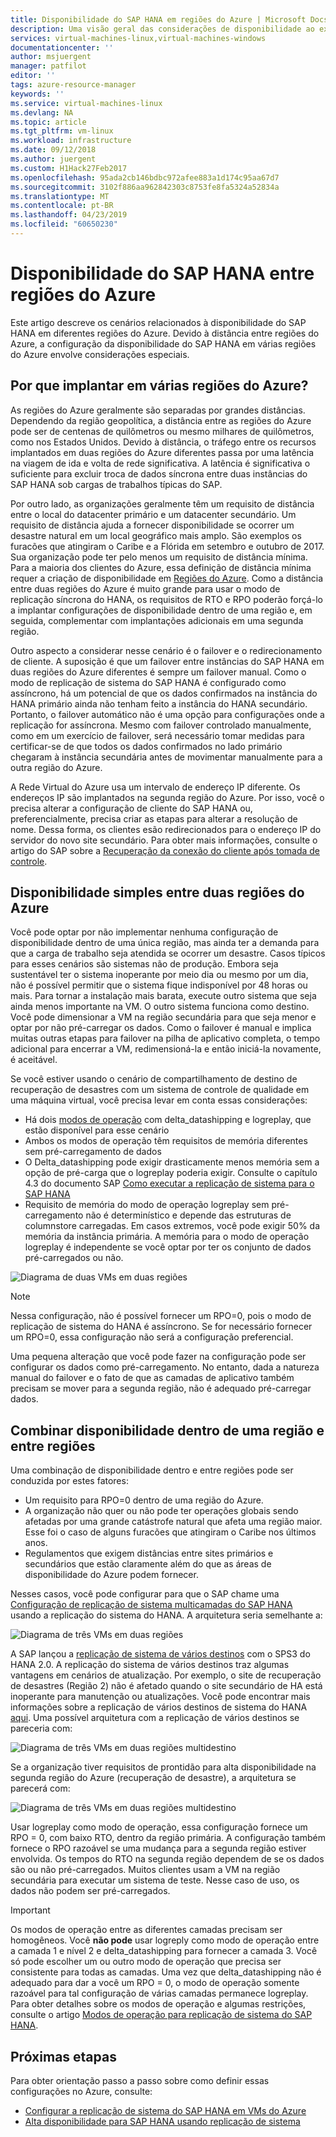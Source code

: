 ```yaml
---
title: Disponibilidade do SAP HANA em regiões do Azure | Microsoft Docs
description: Uma visão geral das considerações de disponibilidade ao executar o SAP HANA em VMs do Azure em várias regiões do Azure.
services: virtual-machines-linux,virtual-machines-windows
documentationcenter: ''
author: msjuergent
manager: patfilot
editor: ''
tags: azure-resource-manager
keywords: ''
ms.service: virtual-machines-linux
ms.devlang: NA
ms.topic: article
ms.tgt_pltfrm: vm-linux
ms.workload: infrastructure
ms.date: 09/12/2018
ms.author: juergent
ms.custom: H1Hack27Feb2017
ms.openlocfilehash: 95ada2cb146bdbc972afee883a1d174c95aa67d7
ms.sourcegitcommit: 3102f886aa962842303c8753fe8fa5324a52834a
ms.translationtype: MT
ms.contentlocale: pt-BR
ms.lasthandoff: 04/23/2019
ms.locfileid: "60650230"
---
```

# <a name="sap-hana-availability-across-azure-regions"></a>Disponibilidade do SAP HANA entre regiões do Azure

Este artigo descreve os cenários relacionados à disponibilidade do SAP HANA em diferentes regiões do Azure. Devido à distância entre regiões do Azure, a configuração da disponibilidade do SAP HANA em várias regiões do Azure envolve considerações especiais.

## <a name="why-deploy-across-multiple-azure-regions"></a>Por que implantar em várias regiões do Azure?

As regiões do Azure geralmente são separadas por grandes distâncias. Dependendo da região geopolítica, a distância entre as regiões do Azure pode ser de centenas de quilômetros ou mesmo milhares de quilômetros, como nos Estados Unidos. Devido à distância, o tráfego entre os recursos implantados em duas regiões do Azure diferentes passa por uma latência na viagem de ida e volta de rede significativa. A latência é significativa o suficiente para excluir troca de dados síncrona entre duas instâncias do SAP HANA sob cargas de trabalhos típicas do SAP. 

Por outro lado, as organizações geralmente têm um requisito de distância entre o local do datacenter primário e um datacenter secundário. Um requisito de distância ajuda a fornecer disponibilidade se ocorrer um desastre natural em um local geográfico mais amplo. São exemplos os furacões que atingiram o Caribe e a Flórida em setembro e outubro de 2017. Sua organização pode ter pelo menos um requisito de distância mínima. Para a maioria dos clientes do Azure, essa definição de distância mínima requer a criação de disponibilidade em [Regiões do Azure](https://azure.microsoft.com/regions/). Como a distância entre duas regiões do Azure é muito grande para usar o modo de replicação síncrona do HANA, os requisitos de RTO e RPO poderão forçá-lo a implantar configurações de disponibilidade dentro de uma região e, em seguida, complementar com implantações adicionais em uma segunda região.

Outro aspecto a considerar nesse cenário é o failover e o redirecionamento de cliente. A suposição é que um failover entre instâncias do SAP HANA em duas regiões do Azure diferentes é sempre um failover manual. Como o modo de replicação de sistema do SAP HANA é configurado como assíncrono, há um potencial de que os dados confirmados na instância do HANA primário ainda não tenham feito a instância do HANA secundário. Portanto, o failover automático não é uma opção para configurações onde a replicação for assíncrona. Mesmo com failover controlado manualmente, como em um exercício de failover, será necessário tomar medidas para certificar-se de que todos os dados confirmados no lado primário chegaram à instância secundária antes de movimentar manualmente para a outra região do Azure.
 
A Rede Virtual do Azure usa um intervalo de endereço IP diferente. Os endereços IP são implantados na segunda região do Azure. Por isso, você o precisa alterar a configuração de cliente do SAP HANA ou, preferencialmente, precisa criar as etapas para alterar a resolução de nome. Dessa forma, os clientes esão redirecionados para o endereço IP do servidor do novo site secundário. Para obter mais informações, consulte o artigo do SAP sobre a [Recuperação da conexão do cliente após tomada de controle](https://help.sap.com/doc/6b94445c94ae495c83a19646e7c3fd56/2.0.02/en-US/c93a723ceedc45da9a66ff47672513d3.html).   

## <a name="simple-availability-between-two-azure-regions"></a>Disponibilidade simples entre duas regiões do Azure

Você pode optar por não implementar nenhuma configuração de disponibilidade dentro de uma única região, mas ainda ter a demanda para que a carga de trabalho seja atendida se ocorrer um desastre. Casos típicos para esses cenários são sistemas não de produção. Embora seja sustentável ter o sistema inoperante por meio dia ou mesmo por um dia, não é possível permitir que o sistema fique indisponível por 48 horas ou mais. Para tornar a instalação mais barata, execute outro sistema que seja ainda menos importante na VM. O outro sistema funciona como destino. Você pode dimensionar a VM na região secundária para que seja menor e optar por não pré-carregar os dados. Como o failover é manual e implica muitas outras etapas para failover na pilha de aplicativo completa, o tempo adicional para encerrar a VM, redimensioná-la e então iniciá-la novamente, é aceitável.

Se você estiver usando o cenário de compartilhamento de destino de recuperação de desastres com um sistema de controle de qualidade em uma máquina virtual, você precisa levar em conta essas considerações:

- Há dois [modos de operação](https://help.sap.com/viewer/6b94445c94ae495c83a19646e7c3fd56/2.0.02/en-US/627bd11e86c84ec2b9fcdf585d24011c.html) com delta_datashipping e logreplay, que estão disponível para esse cenário
- Ambos os modos de operação têm requisitos de memória diferentes sem pré-carregamento de dados
- O Delta_datashipping pode exigir drasticamente menos memória sem a opção de pré-carga que o logreplay poderia exigir. Consulte o capítulo 4.3 do documento SAP [Como executar a replicação de sistema para o SAP HANA](https://archive.sap.com/kmuuid2/9049e009-b717-3110-ccbd-e14c277d84a3/How%20to%20Perform%20System%20Replication%20for%20SAP%20HANA.pdf)
- Requisito de memória do modo de operação logreplay sem pré-carregamento não é determinístico e depende das estruturas de columnstore carregadas. Em casos extremos, você pode exigir 50% da memória da instância primária. A memória para o modo de operação logreplay é independente se você optar por ter os conjunto de dados pré-carregados ou não.


![Diagrama de duas VMs em duas regiões](./media/sap-hana-availability-two-region/two_vm_HSR_async_2regions_nopreload.PNG)

> [!NOTE]
> Nessa configuração, não é possível fornecer um RPO=0, pois o modo de replicação de sistema do HANA é assíncrono. Se for necessário fornecer um RPO=0, essa configuração não será a configuração preferencial.

Uma pequena alteração que você pode fazer na configuração pode ser configurar os dados como pré-carregamento. No entanto, dada a natureza manual do failover e o fato de que as camadas de aplicativo também precisam se mover para a segunda região, não é adequado pré-carregar dados. 

## <a name="combine-availability-within-one-region-and-across-regions"></a>Combinar disponibilidade dentro de uma região e entre regiões 

Uma combinação de disponibilidade dentro e entre regiões pode ser conduzida por estes fatores:

- Um requisito para RPO=0 dentro de uma região do Azure.
- A organização não quer ou não pode ter operações globais sendo afetadas por uma grande catástrofe natural que afeta uma região maior. Esse foi o caso de alguns furacões que atingiram o Caribe nos últimos anos.
- Regulamentos que exigem distâncias entre sites primários e secundários que estão claramente além do que as áreas de disponibilidade do Azure podem fornecer.

Nesses casos, você pode configurar para que o SAP chame uma [Configuração de replicação de sistema multicamadas do SAP HANA](https://help.sap.com/viewer/6b94445c94ae495c83a19646e7c3fd56/2.0.02/en-US/ca6f4c62c45b4c85a109c7faf62881fc.html) usando a replicação do sistema do HANA. A arquitetura seria semelhante a:

![Diagrama de três VMs em duas regiões](./media/sap-hana-availability-two-region/three_vm_HSR_async_2regions_ha_and_dr.PNG)

A SAP lançou a [replicação de sistema de vários destinos](https://help.sap.com/viewer/42668af650f84f9384a3337bcd373692/2.0.03/en-US/0b2c70836865414a8c65463180d18fec.html) com o SPS3 do HANA 2.0. A replicação do sistema de vários destinos traz algumas vantagens em cenários de atualização. Por exemplo, o site de recuperação de desastres (Região 2) não é afetado quando o site secundário de HA está inoperante para manutenção ou atualizações. Você pode encontrar mais informações sobre a replicação de vários destinos de sistema do HANA [aqui](https://help.sap.com/viewer/6b94445c94ae495c83a19646e7c3fd56/2.0.03/en-US/ba457510958241889a459e606bbcf3d3.html).
Uma possível arquitetura com a replicação de vários destinos se pareceria com:

![Diagrama de três VMs em duas regiões multidestino](./media/sap-hana-availability-two-region/saphanaavailability_hana_system_2region_HA_and_DR_multitarget_3VMs.PNG)

Se a organização tiver requisitos de prontidão para alta disponibilidade na segunda região do Azure (recuperação de desastre), a arquitetura se parecerá com:

![Diagrama de três VMs em duas regiões multidestino](./media/sap-hana-availability-two-region/saphanaavailability_hana_system_2region_HA_and_DR_multitarget_4VMs.PNG)


Usar logreplay como modo de operação, essa configuração fornece um RPO = 0, com baixo RTO, dentro da região primária. A configuração também fornece o RPO razoável se uma mudança para a segunda região estiver envolvida. Os tempos do RTO na segunda região dependem de se os dados são ou não pré-carregados. Muitos clientes usam a VM na região secundária para executar um sistema de teste. Nesse caso de uso, os dados não podem ser pré-carregados.

> [!IMPORTANT]
> Os modos de operação entre as diferentes camadas precisam ser homogêneos. Você **não pode** usar logreply como modo de operação entre a camada 1 e nível 2 e delta_datashipping para fornecer a camada 3. Você só pode escolher um ou outro modo de operação que precisa ser consistente para todas as camadas. Uma vez que delta_datashipping não é adequado para dar a você um RPO = 0, o modo de operação somente razoável para tal configuração de várias camadas permanece logreplay. Para obter detalhes sobre os modos de operação e algumas restrições, consulte o artigo [Modos de operação para replicação de sistema do SAP HANA](https://help.sap.com/viewer/6b94445c94ae495c83a19646e7c3fd56/2.0.02/en-US/627bd11e86c84ec2b9fcdf585d24011c.html). 

## <a name="next-steps"></a>Próximas etapas

Para obter orientação passo a passo sobre como definir essas configurações no Azure, consulte:

- [Configurar a replicação de sistema do SAP HANA em VMs do Azure](sap-hana-high-availability.md)
- [Alta disponibilidade para SAP HANA usando replicação de sistema](https://blogs.sap.com/2018/01/08/your-sap-on-azure-part-4-high-availability-for-sap-hana-using-system-replication/)

 



 
  
